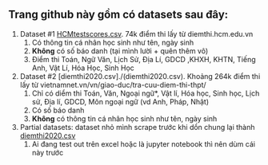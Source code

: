 ## Trang github này gồm có datasets sau đây:

1. Dataset #1 [HCMtestscores.csv](./HCMtestscores.csv). 74k điểm thi lấy từ diemthi.hcm.edu.vn
    1. Có thông tin cá nhân học sinh như tên, ngày sinh
    2. **Không** có số báo danh (tại mình lười + quên thêm vô)
    3. Điểm thi Toán, Ngữ Văn, Lịch Sử, Địa Lí, GDCD ,KHXH, KHTN, Tiếng Anh, Vật Lí, Hóa Học, Sinh Học
2. Dataset #2 [diemthi2020.csv]./(diemthi2020.csv). Khoảng 264k điểm thi lấy từ vietnamnet.vn/vn/giao-duc/tra-cuu-diem-thi-thpt/
      1. Chỉ có diểm thi Toán, Văn, Ngoại ngữ*, Vật lí, Hóa học, Sinh học, Lịch sử, Địa lí, GDCD, Môn ngoại ngữ (vd Anh, Pháp, Nhật)
      2. Có số báo danh
      3. **Không** có thông tin cá nhân học sinh như tên, ngày sinh
  3. Partial datasets: dataset nhỏ mình scrape trước khi dồn chung lại thành  [diemthi2020.csv](./diemthi2020.csv)
      1. Ai đang test out trên excel hoặc là jupyter notebook thì nên dùm cái này trước

